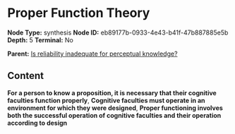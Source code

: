 # Proper Function Theory

**Node Type:** synthesis
**Node ID:** eb89177b-0933-4e43-b41f-47b887885e5b
**Depth:** 5
**Terminal:** No

**Parent:** [Is reliability inadequate for perceptual knowledge?](is-reliability-inadequate-for-perceptual-knowledge-antithesis-2ff7eaa1-2ad8-48c0-9edd-18490c0a24d4.md)

## Content

**For a person to know a proposition, it is necessary that their cognitive faculties function properly**, **Cognitive faculties must operate in an environment for which they were designed**, **Proper functioning involves both the successful operation of cognitive faculties and their operation according to design**
